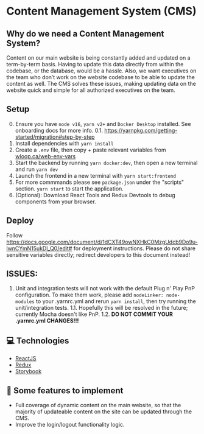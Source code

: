 # Content Management System (CMS)

## Why do we need a Content Management System?

Content on our main website is being constantly added and updated on a term-by-term basis. Having to update this data directly from within the codebase, or the database, would be a hassle. Also, we want executives on the team who don’t work on the website codebase to be able to update the content as well. The CMS solves these issues, making updating data on the website quick and simple for all authorized executives on the team.

## Setup

0. Ensure you have `node v16`, `yarn v2+` and `Docker Desktop` installed. See onboarding docs for more info.
   0.1. https://yarnpkg.com/getting-started/migration#step-by-step
1. Install dependencies with `yarn install`
2. Create a `.env` file, then copy + paste relevant variables from [wloop.ca/web-env-vars](wloop.ca/web-env-vars)
3. Start the backend by running `yarn docker:dev`, then open a new terminal and run `yarn dev`
4. Launch the frontend in a new terminal with `yarn start:frontend`
5. For more commmands please see `package.json` under the "scripts" section. `yarn start` to start the application.
6. (Optional): Download React Tools and Redux Devtools to debug components from your browser.

## Deploy

Follow https://docs.google.com/document/d/1dCXT49owNXHkC0MzgUdcb9Do9u-lwnCYmN15ukDl_Q0/edit# for deployment instructions. Please do not share sensitive variables directly; redirect developers to this document instead!

## ISSUES:
1. Unit and integration tests will not work with the default Plug n' Play PnP configuration. To make them work, please add `nodeLinker: node-modules` to your .yarnrc.yml and rerun `yarn install`, then try running the unit/integration tests.
   1.1. Hopefully this will be resolved in the future; currently Mocha doesn't like PnP.
   1.2. **DO NOT COMMIT YOUR .yarnrc.yml CHANGES!!!**

## 💻 Technologies

- [ReactJS](https://reactjs.org/)
- [Redux](https://redux.js.org/)
- [Storybook](https://storybook.js.org/)

## 🔨 Some features to implement

- Full coverage of dynamic content on the main website, so that the majority of updateable content on the site can be updated through the CMS.
- Improve the login/logout functionality logic.
